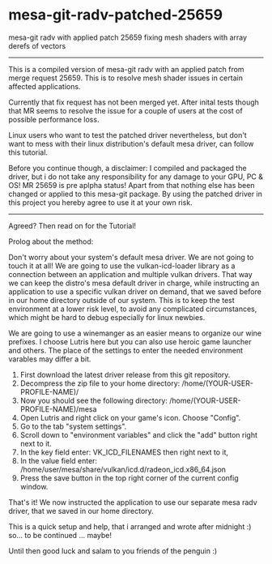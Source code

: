 # mesa-git-radv-patched-25659
mesa-git radv with applied patch 25659 fixing mesh shaders with array derefs of vectors

--------------------------------------------------------------------------------------------

This is a compiled version of mesa-git radv with an applied patch from merge request 25659.
This is to resolve mesh shader issues in certain affected applications. 

Currently that fix request has not been merged yet. After inital tests though that MR seems
to resolve the issue for a couple of users at the cost of possible performance loss.

Linux users who want to test the patched driver nevertheless, but don't want to mess with 
their linux distribution's default mesa driver, can follow this tutorial.

Before you continue though, a disclaimer: I compiled and packaged the driver, but i do not 
take any responsibility for any damage to your GPU, PC & OS! MR 25659 is pre aplpha status! 
Apart from that nothing else has been changed or applied to this mesa-git package.
By using the patched driver in this project you hereby agree to use it at your own risk.

----

Agreed? Then read on for the Tutorial!

Prolog about the method:

Don't worry about your system's default mesa driver. We are not going to touch it at all!
We are going to use the vulkan-icd-loader library as a connection between an application
and multiple vulkan drivers. That way we can keep the distro's mesa default driver in
charge, while instructing an application to use a specific vulkan driver on demand, 
that we saved before in our home directory outside of our system. This is to keep the 
test environment at a lower risk level, to avoid any complicated circumstances, 
which might be hard to debug especially for linux newbies. 

We are going to use a winemanger as an easier means to organize our wine prefixes.
I choose Lutris here but you can also use heroic game launcher and others. The place
of the settings to enter the needed environment varables may differ a bit.

1. First download the latest driver release from this git repository.
2. Decompress the zip file to your home directory: /home/(YOUR-USER-PROFILE-NAME)/
3. Now you should see the following directory: /home/(YOUR-USER-PROFILE-NAME)/mesa
4. Open Lutris and right click on your game's icon. Choose "Config".
5. Go to the tab "system settings".
6. Scroll down to "environment variables" and click the "add" button right next to it.
7. In the key field enter: VK_ICD_FILENAMES then right next to it,
8. In the value field enter: /home/user/mesa/share/vulkan/icd.d/radeon_icd.x86_64.json
9. Press the save button in the top right corner of the current config window.

That's it! We now instructed the application to use our separate mesa radv driver,
that we saved in our home directory. 

This is a quick setup and help, that i arranged and wrote after midnight :) so... 
to be continued ... maybe!

Until then good luck and salam to you friends of the penguin :)
